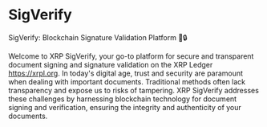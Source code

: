 # SigVerify
SigVerify: Blockchain Signature Validation Platform 📜🔒

Welcome to XRP SigVerify, your go-to platform for secure and transparent document signing and signature validation on the XRP Ledger https://xrpl.org. In today's digital age, trust and security are paramount when dealing with important documents. Traditional methods often lack transparency and expose us to risks of tampering. XRP SigVerify addresses these challenges by harnessing blockchain technology for document signing and verification, ensuring the integrity and authenticity of your documents.
